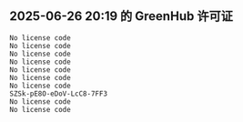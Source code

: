 ## 2025-06-26 20:19 的 GreenHub 许可证
```
No license code
No license code
No license code
No license code
No license code
No license code
No license code
SZSk-pE8O-eDoV-LcC8-7FF3
No license code
No license code
```
